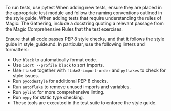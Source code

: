 To run tests, use pytest
When adding new tests, ensure they are placed in the appropriate test module and follow the naming conventions outlined in the style guide.
When adding tests that require understanding the rules of Magic: The Gathering, include a docstring quoting a relevant passage from the Magic Comprehensive Rules that the test exercises. 

Ensure that all code passes PEP 8 style checks, and that it follows the style guide in style_guide.md.
In particular, use the following linters and formatters:
- Use `black` to automatically format code.
- Use `isort --profile black` to sort imports.
- Use `flake8` together with `flake8-import-order` and `pyflakes` to check
  for style issues.
- Run `pycodestyle` for additional PEP 8 checks.
- Run `autoflake` to remove unused imports and variables.
- Run `pylint` for more comprehensive linting.
- Run `mypy` for static type checking.
- These tools are executed in the test suite to enforce the style guide.
